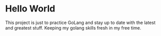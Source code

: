 # Hello World

This project is just to practice GoLang and stay up to date with the latest and greatest stuff. Keeping my golang skills fresh in my free time.

